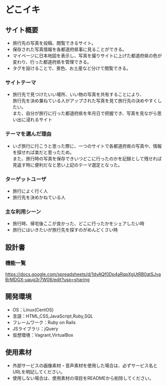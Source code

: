 # どこイキ

## サイト概要
- 旅行先の写真を投稿、閲覧できるサイト。
- 保存された写真情報を各都道府県事に見ることができる。
- マイページに日本地図を表示し、写真を撮りサイトに上げた都道府県の色が変わり、行った都道府県を管理できる。
- タグを設けることで、景色、お土産など分けて閲覧できる。

### サイトテーマ
- 旅行先で見つけたいい場所、いい物の写真を共有することにより、<br>
旅行先を決め兼ねている人がアップされた写真を見て旅行先の決めやすくしたい。<br>
また、自分が旅行に行った都道府県を年月日で把握でき、写真を見ながら思い出に浸れるサイト

### テーマを選んだ理由
- いざ旅行に行こうと思った際に、一つのサイトで各都道府県の写真や、情報を探せれば楽だと思ったため。<br>
また、旅行時の写真を保存できいつどこに行ったのかを記録として残せれば見返す時に便利だなと思い上記のテーマ選定となった。

### ターゲットユーザ
- 旅行によく行く人
- 旅行先を決めかねている人

### 主な利用シーン
- 旅行時、帰宅後ここが良かった、どこに行ったかをシェアしたい時
- 旅行にはいきたいが旅行先を探すのがめんどくさい時

## 設計書

### 機能一覧
https://docs.google.com/spreadsheets/d/1dyAQf0Dp4aRqpXgUtRB0atSJvaBrMDGX-uaug3r7W08/edit?usp=sharing

## 開発環境
- OS：Linux(CentOS)
- 言語：HTML,CSS,JavaScript,Ruby,SQL
- フレームワーク：Ruby on Rails
- JSライブラリ：jQuery
- 仮想環境：Vagrant,VirtualBox

## 使用素材
- 外部サービスの画像素材・音声素材を使用した場合は、必ずサービス名とURLを明記してください。
- 使用しない場合は、使用素材の項目をREADMEから削除してください。